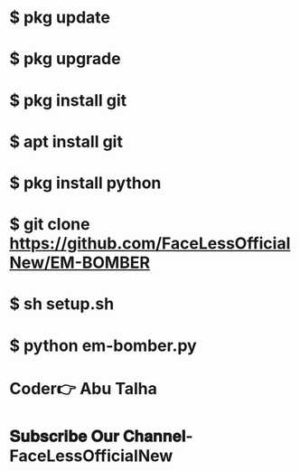 # $ pkg update
# $ pkg upgrade
# $ pkg install git
# $ apt install git
# $ pkg install python 
# $ git clone https://github.com/FaceLessOfficialNew/EM-BOMBER
# $ sh setup.sh
# $ python em-bomber.py

# Coder👉 Abu Talha
# 𝐒𝐮𝐛𝐬𝐜𝐫𝐢𝐛𝐞 𝐎𝐮𝐫 𝐂𝐡𝐚𝐧𝐧𝐞𝐥- FaceLessOfficialNew
